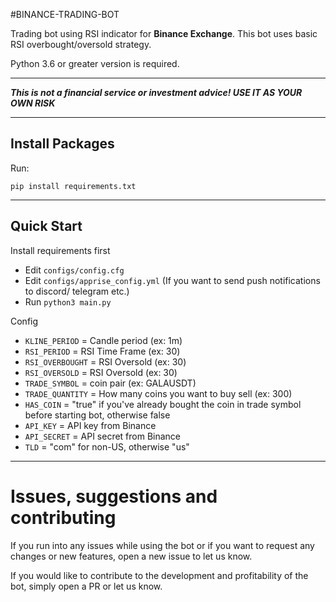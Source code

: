 #BINANCE-TRADING-BOT


Trading bot using RSI indicator for **Binance Exchange**. This bot uses basic RSI overbought/oversold strategy.

Python 3.6 or greater version is required.
****
***This is not a financial service or investment advice! USE IT AS YOUR OWN RISK***
****

## Install Packages
Run:
```
pip install requirements.txt
```
****
## Quick Start
Install requirements first

- Edit `configs/config.cfg`
- Edit `configs/apprise_config.yml` (If you want to send push notifications to discord/ telegram etc.)
- Run `python3 main.py`


Config

- `KLINE_PERIOD` = Candle period (ex: 1m)
- `RSI_PERIOD` = RSI Time Frame (ex: 30)
- `RSI_OVERBOUGHT` = RSI Oversold (ex: 30)
- `RSI_OVERSOLD` = RSI Oversold (ex: 30)
- `TRADE_SYMBOL` = coin pair (ex: GALAUSDT)
- `TRADE_QUANTITY` = How many coins you want to buy sell (ex: 300)
- `HAS_COIN` = "true" if you've already bought the coin in trade symbol before starting bot, otherwise false
- `API_KEY` = API key from Binance
- `API_SECRET` = API secret from Binance
- `TLD` = "com" for non-US, otherwise "us"
****
# Issues, suggestions and contributing

If you run into any issues while using the bot or if you want to request any changes or new features, open a new issue
to let us know.

If you would like to contribute to the development and profitability of the bot, simply open a PR or let us know.
